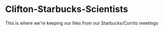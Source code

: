 # Clifton-Starbucks-Scientists
This is where we're keeping our files from our Starbucks/Currito meetings

